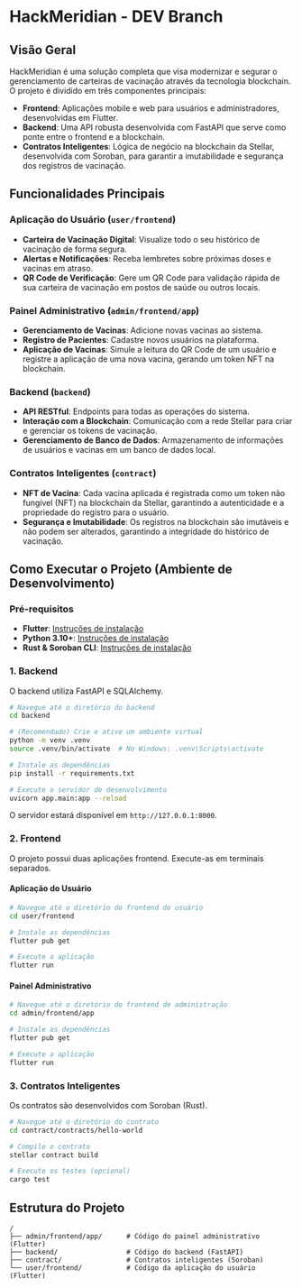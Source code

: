 # HackMeridian - DEV Branch

## Visão Geral

HackMeridian é uma solução completa que visa modernizar e segurar o gerenciamento de carteiras de vacinação através da tecnologia blockchain. O projeto é dividido em três componentes principais:

  * **Frontend**: Aplicações mobile e web para usuários e administradores, desenvolvidas em Flutter.
  * **Backend**: Uma API robusta desenvolvida com FastAPI que serve como ponte entre o frontend e a blockchain.
  * **Contratos Inteligentes**: Lógica de negócio na blockchain da Stellar, desenvolvida com Soroban, para garantir a imutabilidade e segurança dos registros de vacinação.

## Funcionalidades Principais

### Aplicação do Usuário (`user/frontend`)

  * **Carteira de Vacinação Digital**: Visualize todo o seu histórico de vacinação de forma segura.
  * **Alertas e Notificações**: Receba lembretes sobre próximas doses e vacinas em atraso.
  * **QR Code de Verificação**: Gere um QR Code para validação rápida de sua carteira de vacinação em postos de saúde ou outros locais.

### Painel Administrativo (`admin/frontend/app`)

  * **Gerenciamento de Vacinas**: Adicione novas vacinas ao sistema.
  * **Registro de Pacientes**: Cadastre novos usuários na plataforma.
  * **Aplicação de Vacinas**: Simule a leitura do QR Code de um usuário e registre a aplicação de uma nova vacina, gerando um token NFT na blockchain.

### Backend (`backend`)

  * **API RESTful**: Endpoints para todas as operações do sistema.
  * **Interação com a Blockchain**: Comunicação com a rede Stellar para criar e gerenciar os tokens de vacinação.
  * **Gerenciamento de Banco de Dados**: Armazenamento de informações de usuários e vacinas em um banco de dados local.

### Contratos Inteligentes (`contract`)

  * **NFT de Vacina**: Cada vacina aplicada é registrada como um token não fungível (NFT) na blockchain da Stellar, garantindo a autenticidade e a propriedade do registro para o usuário.
  * **Segurança e Imutabilidade**: Os registros na blockchain são imutáveis e não podem ser alterados, garantindo a integridade do histórico de vacinação.

## Como Executar o Projeto (Ambiente de Desenvolvimento)

### Pré-requisitos

  * **Flutter**: [Instruções de instalação](https://flutter.dev/docs/get-started/install)
  * **Python 3.10+**: [Instruções de instalação](https://www.python.org/downloads/)
  * **Rust & Soroban CLI**: [Instruções de instalação](https://soroban.stellar.org/docs/getting-started/setup)

### 1\. Backend

O backend utiliza FastAPI e SQLAlchemy.

```bash
# Navegue até o diretório do backend
cd backend

# (Recomendado) Crie e ative um ambiente virtual
python -m venv .venv
source .venv/bin/activate  # No Windows: .venv\Scripts\activate

# Instale as dependências
pip install -r requirements.txt

# Execute o servidor de desenvolvimento
uvicorn app.main:app --reload
```

O servidor estará disponível em `http://127.0.0.1:8000`.

### 2\. Frontend

O projeto possui duas aplicações frontend. Execute-as em terminais separados.

#### Aplicação do Usuário

```bash
# Navegue até o diretório do frontend do usuário
cd user/frontend

# Instale as dependências
flutter pub get

# Execute a aplicação
flutter run
```

#### Painel Administrativo

```bash
# Navegue até o diretório do frontend de administração
cd admin/frontend/app

# Instale as dependências
flutter pub get

# Execute a aplicação
flutter run
```

### 3\. Contratos Inteligentes

Os contratos são desenvolvidos com Soroban (Rust).

```bash
# Navegue até o diretório do contrato
cd contract/contracts/hello-world

# Compile o contrato
stellar contract build

# Execute os testes (opcional)
cargo test
```

## Estrutura do Projeto

```
/
├── admin/frontend/app/      # Código do painel administrativo (Flutter)
├── backend/                 # Código do backend (FastAPI)
├── contract/                # Contratos inteligentes (Soroban)
└── user/frontend/           # Código da aplicação do usuário (Flutter)
```
